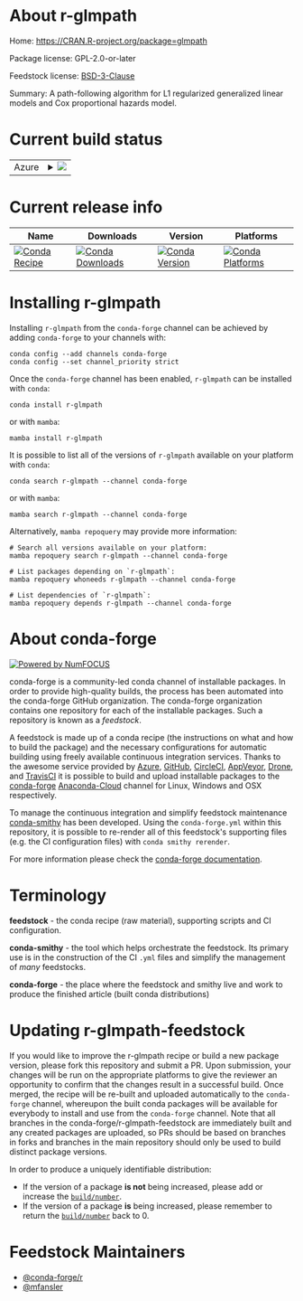 About r-glmpath
===============

Home: https://CRAN.R-project.org/package=glmpath

Package license: GPL-2.0-or-later

Feedstock license: [BSD-3-Clause](https://github.com/conda-forge/r-glmpath-feedstock/blob/main/LICENSE.txt)

Summary: A path-following algorithm for L1 regularized generalized linear models and Cox proportional hazards model.

Current build status
====================


<table>
    
  <tr>
    <td>Azure</td>
    <td>
      <details>
        <summary>
          <a href="https://dev.azure.com/conda-forge/feedstock-builds/_build/latest?definitionId=13695&branchName=main">
            <img src="https://dev.azure.com/conda-forge/feedstock-builds/_apis/build/status/r-glmpath-feedstock?branchName=main">
          </a>
        </summary>
        <table>
          <thead><tr><th>Variant</th><th>Status</th></tr></thead>
          <tbody><tr>
              <td>linux_64_r_base4.1</td>
              <td>
                <a href="https://dev.azure.com/conda-forge/feedstock-builds/_build/latest?definitionId=13695&branchName=main">
                  <img src="https://dev.azure.com/conda-forge/feedstock-builds/_apis/build/status/r-glmpath-feedstock?branchName=main&jobName=linux&configuration=linux_64_r_base4.1" alt="variant">
                </a>
              </td>
            </tr><tr>
              <td>linux_64_r_base4.2</td>
              <td>
                <a href="https://dev.azure.com/conda-forge/feedstock-builds/_build/latest?definitionId=13695&branchName=main">
                  <img src="https://dev.azure.com/conda-forge/feedstock-builds/_apis/build/status/r-glmpath-feedstock?branchName=main&jobName=linux&configuration=linux_64_r_base4.2" alt="variant">
                </a>
              </td>
            </tr><tr>
              <td>osx_64_r_base4.1</td>
              <td>
                <a href="https://dev.azure.com/conda-forge/feedstock-builds/_build/latest?definitionId=13695&branchName=main">
                  <img src="https://dev.azure.com/conda-forge/feedstock-builds/_apis/build/status/r-glmpath-feedstock?branchName=main&jobName=osx&configuration=osx_64_r_base4.1" alt="variant">
                </a>
              </td>
            </tr><tr>
              <td>osx_64_r_base4.2</td>
              <td>
                <a href="https://dev.azure.com/conda-forge/feedstock-builds/_build/latest?definitionId=13695&branchName=main">
                  <img src="https://dev.azure.com/conda-forge/feedstock-builds/_apis/build/status/r-glmpath-feedstock?branchName=main&jobName=osx&configuration=osx_64_r_base4.2" alt="variant">
                </a>
              </td>
            </tr><tr>
              <td>win_64</td>
              <td>
                <a href="https://dev.azure.com/conda-forge/feedstock-builds/_build/latest?definitionId=13695&branchName=main">
                  <img src="https://dev.azure.com/conda-forge/feedstock-builds/_apis/build/status/r-glmpath-feedstock?branchName=main&jobName=win&configuration=win_64_" alt="variant">
                </a>
              </td>
            </tr>
          </tbody>
        </table>
      </details>
    </td>
  </tr>
</table>

Current release info
====================

| Name | Downloads | Version | Platforms |
| --- | --- | --- | --- |
| [![Conda Recipe](https://img.shields.io/badge/recipe-r--glmpath-green.svg)](https://anaconda.org/conda-forge/r-glmpath) | [![Conda Downloads](https://img.shields.io/conda/dn/conda-forge/r-glmpath.svg)](https://anaconda.org/conda-forge/r-glmpath) | [![Conda Version](https://img.shields.io/conda/vn/conda-forge/r-glmpath.svg)](https://anaconda.org/conda-forge/r-glmpath) | [![Conda Platforms](https://img.shields.io/conda/pn/conda-forge/r-glmpath.svg)](https://anaconda.org/conda-forge/r-glmpath) |

Installing r-glmpath
====================

Installing `r-glmpath` from the `conda-forge` channel can be achieved by adding `conda-forge` to your channels with:

```
conda config --add channels conda-forge
conda config --set channel_priority strict
```

Once the `conda-forge` channel has been enabled, `r-glmpath` can be installed with `conda`:

```
conda install r-glmpath
```

or with `mamba`:

```
mamba install r-glmpath
```

It is possible to list all of the versions of `r-glmpath` available on your platform with `conda`:

```
conda search r-glmpath --channel conda-forge
```

or with `mamba`:

```
mamba search r-glmpath --channel conda-forge
```

Alternatively, `mamba repoquery` may provide more information:

```
# Search all versions available on your platform:
mamba repoquery search r-glmpath --channel conda-forge

# List packages depending on `r-glmpath`:
mamba repoquery whoneeds r-glmpath --channel conda-forge

# List dependencies of `r-glmpath`:
mamba repoquery depends r-glmpath --channel conda-forge
```


About conda-forge
=================

[![Powered by
NumFOCUS](https://img.shields.io/badge/powered%20by-NumFOCUS-orange.svg?style=flat&colorA=E1523D&colorB=007D8A)](https://numfocus.org)

conda-forge is a community-led conda channel of installable packages.
In order to provide high-quality builds, the process has been automated into the
conda-forge GitHub organization. The conda-forge organization contains one repository
for each of the installable packages. Such a repository is known as a *feedstock*.

A feedstock is made up of a conda recipe (the instructions on what and how to build
the package) and the necessary configurations for automatic building using freely
available continuous integration services. Thanks to the awesome service provided by
[Azure](https://azure.microsoft.com/en-us/services/devops/), [GitHub](https://github.com/),
[CircleCI](https://circleci.com/), [AppVeyor](https://www.appveyor.com/),
[Drone](https://cloud.drone.io/welcome), and [TravisCI](https://travis-ci.com/)
it is possible to build and upload installable packages to the
[conda-forge](https://anaconda.org/conda-forge) [Anaconda-Cloud](https://anaconda.org/)
channel for Linux, Windows and OSX respectively.

To manage the continuous integration and simplify feedstock maintenance
[conda-smithy](https://github.com/conda-forge/conda-smithy) has been developed.
Using the ``conda-forge.yml`` within this repository, it is possible to re-render all of
this feedstock's supporting files (e.g. the CI configuration files) with ``conda smithy rerender``.

For more information please check the [conda-forge documentation](https://conda-forge.org/docs/).

Terminology
===========

**feedstock** - the conda recipe (raw material), supporting scripts and CI configuration.

**conda-smithy** - the tool which helps orchestrate the feedstock.
                   Its primary use is in the construction of the CI ``.yml`` files
                   and simplify the management of *many* feedstocks.

**conda-forge** - the place where the feedstock and smithy live and work to
                  produce the finished article (built conda distributions)


Updating r-glmpath-feedstock
============================

If you would like to improve the r-glmpath recipe or build a new
package version, please fork this repository and submit a PR. Upon submission,
your changes will be run on the appropriate platforms to give the reviewer an
opportunity to confirm that the changes result in a successful build. Once
merged, the recipe will be re-built and uploaded automatically to the
`conda-forge` channel, whereupon the built conda packages will be available for
everybody to install and use from the `conda-forge` channel.
Note that all branches in the conda-forge/r-glmpath-feedstock are
immediately built and any created packages are uploaded, so PRs should be based
on branches in forks and branches in the main repository should only be used to
build distinct package versions.

In order to produce a uniquely identifiable distribution:
 * If the version of a package **is not** being increased, please add or increase
   the [``build/number``](https://docs.conda.io/projects/conda-build/en/latest/resources/define-metadata.html#build-number-and-string).
 * If the version of a package **is** being increased, please remember to return
   the [``build/number``](https://docs.conda.io/projects/conda-build/en/latest/resources/define-metadata.html#build-number-and-string)
   back to 0.

Feedstock Maintainers
=====================

* [@conda-forge/r](https://github.com/conda-forge/r/)
* [@mfansler](https://github.com/mfansler/)

